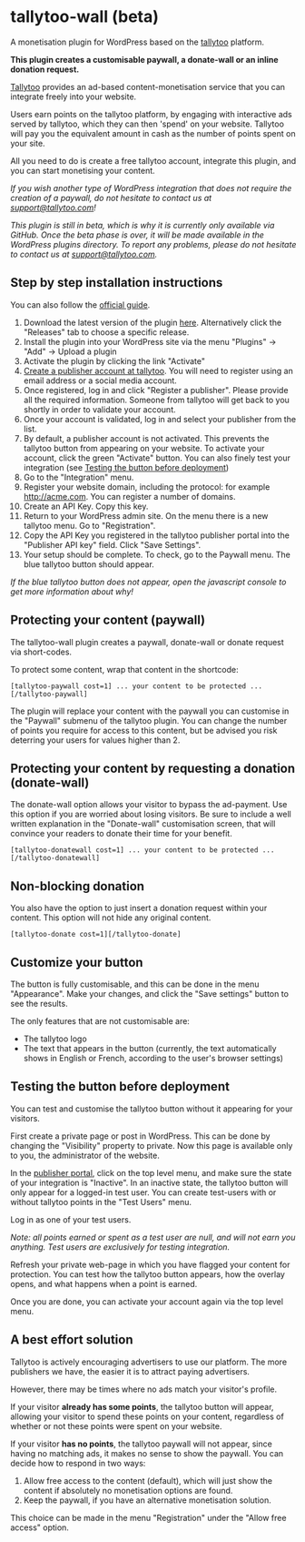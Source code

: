 # tallytoo-wall (beta)
A monetisation plugin for WordPress based on the [tallytoo](https://tallytoo.com) platform.

__This plugin creates a customisable paywall, a donate-wall or an inline donation request.__


[Tallytoo](https://tallytoo.com) provides an ad-based content-monetisation service that you can integrate freely into your website.

Users earn points on the tallytoo platform, by engaging with interactive ads served by tallytoo, which they can then \'spend\' on your website. Tallytoo will pay you the equivalent amount in cash as the number of points spent on your site.

All you need to do is create a free tallytoo account, integrate this plugin, and you can start monetising your content.

_If you wish another type of WordPress integration that does not require the creation of a paywall, do not hesitate to contact us at [support@tallytoo.com](mailto:support@tallytoo.com)!_

_This plugin is still in beta, which is why it is currently only available via GitHub. Once the beta phase is over, it will be made available in the WordPress plugins directory. To report any problems, please do not hesitate to contact us at [support@tallytoo.com](mailto:support@tallytoo.com)._

## Step by step installation instructions

You can also follow the [official guide](https://tallytoo.com/publishers/integration/wordpress-plugin-tallytoo-wall/).

1. Download the latest version of the plugin [here](https://github.com/tallytoo/tallytoo-wall/archive/v.0.2-beta.zip). Alternatively click the "Releases" tab to choose a specific release.
2. Install the plugin into your WordPress site via the menu "Plugins" -> "Add" -> Upload a plugin
3. Activate the plugin by clicking the link "Activate"
4. [Create a publisher account at tallytoo](https://app.tallytoo.com/publisher). You will need to register using an email address or a social media account.
5. Once registered, log in and click "Register a publisher". Please provide all the required information. Someone from tallytoo will get back to you shortly in order to validate your account.
6. Once your account is validated, log in and select your publisher from the list.
7. By default, a publisher account is not activated. This prevents the tallytoo button from appearing on your website. To activate your account, click the green "Activate" button. You can also finely test your integration (see [Testing the button before deployment](https://github.com/tallytoo/tallytoo-wall#testing-the-button-before-deployment))
8. Go to the "Integration" menu.
9. Register your website domain, including the protocol: for example http://acme.com. You can register a number of domains.
10. Create an API Key. Copy this key.
11. Return to your WordPress admin site. On the menu there is a new tallytoo menu. Go to "Registration".
12. Copy the API Key you registered in the tallytoo publisher portal into the "Publisher API key" field. Click "Save Settings".
13. Your setup should be complete. To check, go to the Paywall menu. The blue tallytoo button should appear. 

_If the blue tallytoo button does not appear, open the javascript console to get more information about why!_

## Protecting your content (paywall)

The tallytoo-wall plugin creates a paywall, donate-wall or donate request via short-codes.

To protect some content, wrap that content in the shortcode:
```
[tallytoo-paywall cost=1] ... your content to be protected ... [/tallytoo-paywall]
```

The plugin will replace your content with the paywall you can customise in the "Paywall" submenu of the tallytoo plugin.  You can change the number of points you require for access to this content, but be advised you risk deterring your users for values higher than 2.

## Protecting your content by requesting a donation (donate-wall)

The donate-wall option allows your visitor to bypass the ad-payment. Use this option if you are worried about losing visitors. Be sure to include a well written explanation in the "Donate-wall" customisation screen, that will convince your readers to donate their time for your benefit.

```
[tallytoo-donatewall cost=1] ... your content to be protected ... [/tallytoo-donatewall]
```


## Non-blocking donation 

You also have the option to just insert a donation request within your content. This option will not hide any original content. 

```
[tallytoo-donate cost=1][/tallytoo-donate]
```

## Customize your button

The button is fully customisable, and this can be done in the menu "Appearance". Make your changes, and click the "Save settings" button to see the results.

The only features that are not customisable are:

* The tallytoo logo
* The text that appears in the button (currently, the text automatically shows in English or French, according to the user's browser settings)


## Testing the button before deployment

You can test and customise the tallytoo button without it appearing for your visitors.

First create a private page or post in WordPress. This can be done by changing the "Visibility" property to private. Now this page is available only to you, the administrator of the website.

In the [publisher portal](https://app.tallytoo.com/publisher), click on the top level menu, and make sure the state of your integration is "Inactive". In an inactive state, the tallytoo button will only appear for a logged-in test user. You can create test-users with or without tallytoo points in the "Test Users" menu. 

Log in as one of your test users.

_Note: all points earned or spent as a test user are null, and will not earn you anything. Test users are exclusively for testing integration._

Refresh your private web-page in which you have flagged your content for protection. You can test how the tallytoo button appears, how the overlay opens, and what happens when a point is earned.

Once you are done, you can activate your account again via the top level menu.

## A best effort solution

Tallytoo is actively encouraging advertisers to use our platform. The more publishers we have, the easier it is to attract paying advertisers.

However, there may be times where no ads match your visitor's profile. 

If your visitor __already has some points__, the tallytoo button will appear, allowing your visitor to spend these points on your content, regardless of whether or not these points were spent on your website.

If your visitor __has no points__, the tallytoo paywall will not appear, since having no matching ads, it makes no sense to show the paywall. You can decide how to respond in two ways:

1. Allow free access to the content (default), which will just show the content if absolutely no monetisation options are found.
2. Keep the paywall, if you have an alternative monetisation solution. 

This choice can be made in the menu "Registration" under the "Allow free access" option.

